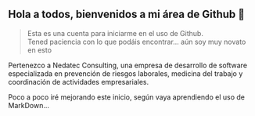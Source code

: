 ## Hola a todos, bienvenidos a mi área de Github 👋
>Esta es una cuenta para iniciarme en el uso de Github.  
>Tened paciencia con lo que podáis encontrar... aún soy muy novato en esto
<!--
**EnriqueBD/EnriqueBD** is a ✨ _special_ ✨ repository because its `README.md` (this file) appears on your GitHub profile.
-->
Pertenezco a Nedatec Consulting, una empresa de desarrollo de software especializada en prevención de riesgos laborales, medicina del trabajo y coordinación de actividades empresariales.  

Poco a poco iré mejorando este inicio, según vaya aprendiendo el uso de MarkDown...

<!--
- 🔭 I’m currently working on ...
- 🌱 I’m currently learning ...
- 👯 I’m looking to collaborate on ...
- 🤔 I’m looking for help with ...
- 💬 Ask me about ...
- 📫 How to reach me: ...
- 😄 Pronouns: ...
- ⚡ Fun fact: ...
-->
